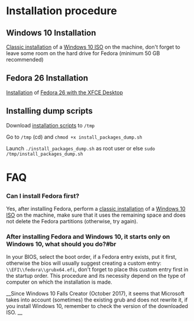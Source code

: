 # Installation procedure

## Windows 10 Installation

[Classic installation](https://www.howtogeek.com/197559/how-to-install-windows-10-on-your-pc/) of a [Windows 10 ISO](https://www.microsoft.com/en-us/software-download/windows10) on the machine, don't forget to leave some room on the hard drive for Fedora (minimum 50 GB recommended)

## Fedora 26 Installation

[Installation](https://docs.fedoraproject.org/f26/install-guide/install/Preparing_for_Installation.html) of [Fedora 26 with the XFCE Desktop](https://spins.fedoraproject.org/xfce/download/index.html)

## Installing dump scripts

Download [installation scripts](https://gitlab.com/EpitechContent/dump2017) to `/tmp`

Go to `/tmp` (cd) and `chmod +x install_packages_dump.sh`

Launch `./install_packages_dump.sh` as root user or else `sudo /tmp/install_packages_dump.sh`

# FAQ

### Can I install Fedora first?

Yes, after installing Fedora, perform a [classic installation](https://www.howtogeek.com/197559/how-to-install-windows-10-on-your-pc/) of a [Windows 10 ISO](https://www.microsoft.com/en-us/software-download/windows10) on the machine, make sure that it uses the remaining space and does not delete the Fedora partitions (otherwise, try again).

### After installing Fedora and Windows 10, it starts only on Windows 10, what should you do?#br

In your BIOS, select the boot order, if a Fedora entry exists, put it first, otherwise the bios will usually suggest creating a custom entry: `\\EFI\\fedora\\grubx64.efi`, don't forget to place this custom entry first in the startup order. This procedure and its necessity depend on the type of computer on which the installation is made.

__Since Windows 10 Falls Creator (October 2017), it seems that Microsoft takes into account (sometimes) the existing grub and does not rewrite it, if you install Windows 10, remember to check the version of the downloaded ISO. __
